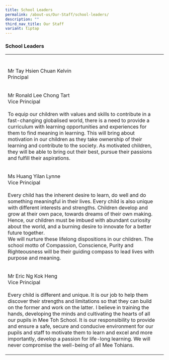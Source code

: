 ```yaml
---
title: School Leaders
permalink: /about-us/Our-Staff/school-leaders/
description: ""
third_nav_title: Our Staff
variant: tiptap
---
```

<h3>School Leaders</h3>
<table style="minWidth: 50px">
<colgroup>
<col>
<col>
</colgroup>
<tbody>
<tr>
<th rowspan="1" colspan="1">
<p></p>
</th>
<th rowspan="1" colspan="1">
<p></p>
</th>
</tr>
<tr>
<td rowspan="1" colspan="1">
<p>Mr Tay Hsien Chuan Kelvin
<br>Principal
<br>
</p>
</td>
<td rowspan="1" colspan="1">
<p></p>
</td>
</tr>
<tr>
<td rowspan="1" colspan="1">
<p>Mr Ronald Lee Chong Tart
<br>Vice Principal
<br>
<br>To equip our children with values and skills to contribute in a fast-changing
globalised world, there is a need to provide a curriculum with learning
opportunities and experiences for them to find meaning in learning. This
will bring about motivation in our children as they take ownership of their
learning and contribute to the society. As motivated children, they will
be able to bring out their best, pursue their passions and fulfill their
aspirations.</p>
</td>
<td rowspan="1" colspan="1">
<p></p>
</td>
</tr>
<tr>
<td rowspan="1" colspan="1">
<p>Ms Huang Yilan Lynne
<br>Vice Principal
<br>
<br>Every child has the inherent desire to learn, do well and do something
meaningful in their lives. Every child is also unique with different interests
and strengths. Children develop and grow at their own pace, towards dreams
of their own making. Hence, our children must be imbued with abundant curiosity
about the world, and a burning desire to innovate for a better future together.
<br>We will nurture these lifelong dispositions in our children. The school
motto of Compassion, Conscience, Purity and Righteousness will be their
guiding compass to lead lives with purpose and meaning.</p>
</td>
<td rowspan="1" colspan="1">
<p></p>
</td>
</tr>
<tr>
<td rowspan="1" colspan="1">
<p>Mr Eric Ng Kok Heng
<br>Vice Principal
<br>
<br>Every child is different and unique. It is our job to help them discover
their strengths and limitations so that they can build on the former and
work on the latter. I believe in training the hands, developing the minds
and cultivating the hearts of all our pupils in Mee Toh School. It is our
responsibility to provide and ensure a safe, secure and conducive environment
for our pupils and staff to motivate them to learn and excel and more importantly,
develop a passion for life-long learning. We will never compromise the
well-being of all Mee Tohians.</p>
</td>
<td rowspan="1" colspan="1">
<p></p>
</td>
</tr>
</tbody>
</table>
<p></p>